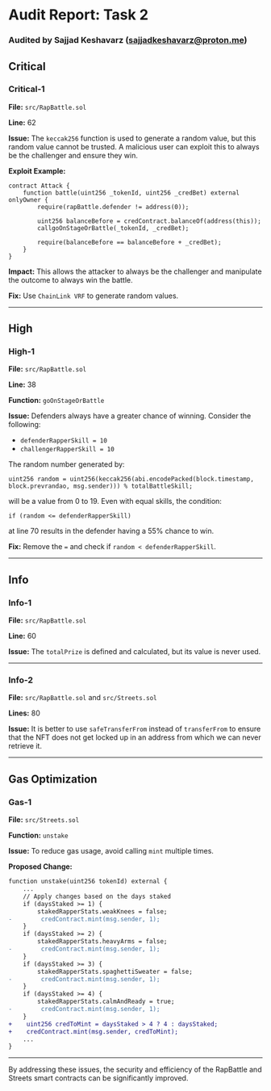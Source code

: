 # Audit Report: Task 2

### Audited by Sajjad Keshavarz (sajjadkeshavarz@proton.me)

## Critical

### Critical-1
**File:** `src/RapBattle.sol`

**Line:** 62

**Issue:** The `keccak256` function is used to generate a random value, but this random value cannot be trusted. A malicious user can exploit this to always be the challenger and ensure they win.

**Exploit Example:**
```solidity
contract Attack {
    function battle(uint256 _tokenId, uint256 _credBet) external onlyOwner {
        require(rapBattle.defender != address(0));

        uint256 balanceBefore = credContract.balanceOf(address(this));
        callgoOnStageOrBattle(_tokenId, _credBet);

        require(balanceBefore == balanceBefore + _credBet);
    }
}
```

**Impact:** This allows the attacker to always be the challenger and manipulate the outcome to always win the battle.

**Fix:** Use `ChainLink VRF` to generate random values.

---

## High

### High-1
**File:** `src/RapBattle.sol`

**Line:** 38

**Function:** `goOnStageOrBattle`

**Issue:** Defenders always have a greater chance of winning. Consider the following:

- `defenderRapperSkill = 10`
- `challengerRapperSkill = 10`

The random number generated by:
```solidity
uint256 random = uint256(keccak256(abi.encodePacked(block.timestamp, block.prevrandao, msg.sender))) % totalBattleSkill;
```
will be a value from 0 to 19. Even with equal skills, the condition:
```solidity
if (random <= defenderRapperSkill)
```
at line 70 results in the defender having a 55% chance to win.

**Fix:** Remove the `=` and check if `random < defenderRapperSkill`.

---

## Info

### Info-1
**File:** `src/RapBattle.sol`

**Line:** 60

**Issue:** The `totalPrize` is defined and calculated, but its value is never used.

---

### Info-2
**File:** `src/RapBattle.sol` and `src/Streets.sol`

**Lines:** 80

**Issue:** It is better to use `safeTransferFrom` instead of `transferFrom` to ensure that the NFT does not get locked up in an address from which we can never retrieve it.

---

## Gas Optimization

### Gas-1
**File:** `src/Streets.sol`

**Function:** `unstake`

**Issue:** To reduce gas usage, avoid calling `mint` multiple times.

**Proposed Change:**
```diff
function unstake(uint256 tokenId) external {
    ...
    // Apply changes based on the days staked
    if (daysStaked >= 1) {
        stakedRapperStats.weakKnees = false;
-        credContract.mint(msg.sender, 1);
    }
    if (daysStaked >= 2) {
        stakedRapperStats.heavyArms = false;
-        credContract.mint(msg.sender, 1);
    }
    if (daysStaked >= 3) {
        stakedRapperStats.spaghettiSweater = false;
-        credContract.mint(msg.sender, 1);
    }
    if (daysStaked >= 4) {
        stakedRapperStats.calmAndReady = true;
-        credContract.mint(msg.sender, 1);
    }
+    uint256 credToMint = daysStaked > 4 ? 4 : daysStaked;
+    credContract.mint(msg.sender, credToMint);
    ...
}
```

---

By addressing these issues, the security and efficiency of the RapBattle and Streets smart contracts can be significantly improved.
